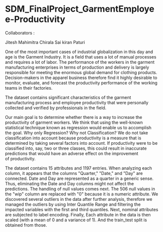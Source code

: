 # SDM_FinalProject_GarmentEmployee-Productivity

Collaborators : 

Jitesh 
Mahimitra Chirala
Sai kiran Paturi


One of the most important cases of industrial globalization in this day and age is the Garment Industry. It is a field that uses a lot of manual processes and requires a lot of labor. The performance of the workers in the garment manufacturing enterprises in terms of production and delivery is largely responsible for meeting the enormous global demand for clothing products. Decision-makers in the apparel business therefore find it highly desirable to monitor, evaluate, and forecast the productivity performance of the working teams in their factories.

The dataset contains significant characteristics of the garment manufacturing process and employee productivity that were personally collected and verified by professionals in the field.

Our main goal is to determine whether there is a way to increase the productivity of garment workers. We think that using the well-known statistical technique known as regression would enable us to accomplish the goal. Why only Regression? Why not Classification? We do not take classification into account because productivity is a measure that is determined by taking several factors into account. If productivity were to be classified into, say, two or three classes, this could result in inaccurate predictions that would have an adverse effect on the improvement of productivity.

The dataset contains 15 attributes and 1197 entries. When analyzing each column, it appears that the columns "Quarter," "Date," and "Day" are connected. Date and Day are represented as a quarter in a generic sense. Thus, eliminating the Date and Day columns might not affect the predictions. The handling of null values comes next. The 506 null values in the "wip" column are replaced with "0" because it is a numeric attribute.
We discovered several outliers in the data after further analysis, therefore we managed the outliers by using Inter Quantile Range and filtering the impacted variables with the first and third quantiles.
Next, nominal attributes are subjected to label encoding.
Finally, Each attribute in the data is then scaled (with a mean of 0 and a variance of 1). And the train_test split is obtained from those.
